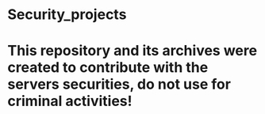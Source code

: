 # Security_projects
# This repository and its archives were created to contribute with the servers securities, do not use for criminal activities! 

